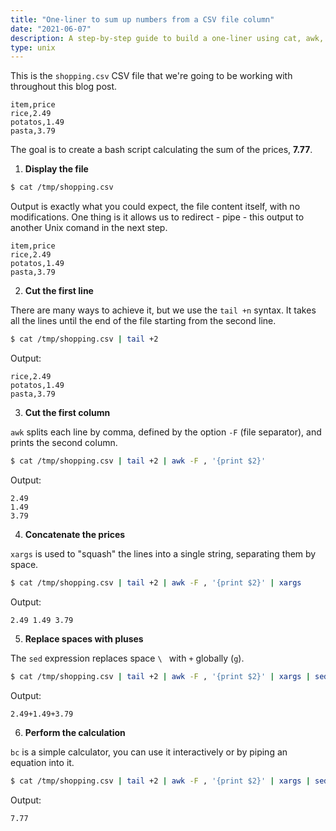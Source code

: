 ```yaml
---
title: "One-liner to sum up numbers from a CSV file column"
date: "2021-06-07"
description: A step-by-step guide to build a one-liner using cat, awk, xargs, sed, and bc.
type: unix
---
```


This is the `shopping.csv` CSV file that we're going to be working with throughout this blog post.

```
item,price
rice,2.49
potatos,1.49
pasta,3.79
```

The goal is to create a bash script calculating the sum of the prices, **7.77**.

1. **Display the file**

```bash
$ cat /tmp/shopping.csv
```

Output is exactly what you could expect, the file content itself, with no modifications.
One thing is it allows us to redirect - pipe - this output to another Unix comand in the next step.

```
item,price
rice,2.49
potatos,1.49
pasta,3.79
```

2. **Cut the first line**

There are many ways to achieve it, but we use the `tail +n` syntax.
It takes all the lines until the end of the file starting from the second line.

```bash
$ cat /tmp/shopping.csv | tail +2
```

Output:

```
rice,2.49
potatos,1.49
pasta,3.79
```

3. **Cut the first column**

`awk` splits each line by comma, defined by the option `-F` (file separator), and prints the second column.

```bash
$ cat /tmp/shopping.csv | tail +2 | awk -F , '{print $2}'
```

Output:

```
2.49
1.49
3.79
```

4. **Concatenate the prices**

`xargs` is used to "squash" the lines into a single string, separating them by space.

```bash
$ cat /tmp/shopping.csv | tail +2 | awk -F , '{print $2}' | xargs
```

Output:

```
2.49 1.49 3.79
```

5. **Replace spaces with pluses**

The `sed` expression replaces space `\ ` with `+` globally (`g`).

```bash
$ cat /tmp/shopping.csv | tail +2 | awk -F , '{print $2}' | xargs | sed -e 's/\ /+/g'
```

Output:

```
2.49+1.49+3.79
```

6. **Perform the calculation**

`bc` is a simple calculator, you can use it interactively or by piping an equation into it.

```bash
$ cat /tmp/shopping.csv | tail +2 | awk -F , '{print $2}' | xargs | sed -e 's/\ /+/g' | bc
```

Output:

```
7.77
```

